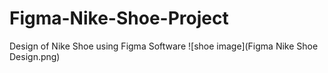 # Figma-Nike-Shoe-Project
Design of Nike Shoe using Figma Software
![shoe image](Figma Nike Shoe Design.png)

